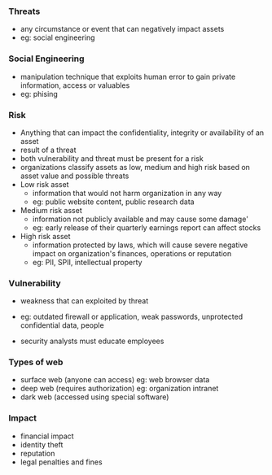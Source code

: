 ### Threats
- any circumstance or event that can negatively impact assets
- eg: social engineering

### Social Engineering
- manipulation technique that exploits human error to gain private information, access or valuables
- eg: phising

### Risk
- Anything that can impact the confidentiality, integrity or availability of an asset
- result of a threat
- both vulnerability and threat must be present for a risk
- organizations classify assets as low, medium and high risk based on asset value and possible threats
- Low risk asset
  - information that would not harm organization in any way
  - eg: public website content, public research data
- Medium risk asset
  - information not publicly available and may cause some damage'
  - eg: early release of their quarterly earnings report can affect stocks
- High risk asset
  - information protected by laws, which will cause severe negative impact on organization's finances, operations or reputation
  - eg: PII, SPII, intellectual property

### Vulnerability
- weakness that can exploited by threat
- eg: outdated firewall or application, weak passwords, unprotected confidential data, people

- security analysts must educate employees

### Types of web
- surface web (anyone can access) eg: web browser data
- deep web (requires authorization) eg: organization intranet
- dark web (accessed using special software)

### Impact
- financial impact
- identity theft
- reputation
- legal penalties and fines

